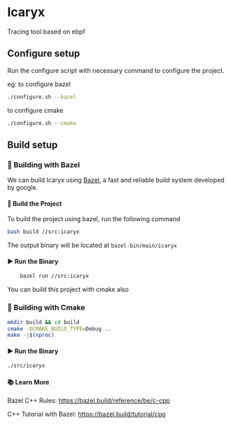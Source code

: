 # Icaryx
Tracing tool based on ebpf

## Configure setup

Run the configure script with necessary command to configure the project.

eg: to configure bazel

```bash
./configure.sh --bazel
```

to configure cmake

```bash
./configure.sh --cmake
```

## Build setup

### 🚀 Building with Bazel

We can build Icaryx using [Bazel](https://bazel.build), a fast and reliable build system developed by google.

#### 🔧 Build the Project

To build the project using bazel, run the following command

```bash
bash build //src:icaryx
```
The output binary will be located at `bazel-bin/main/icaryx`

#### ▶️ Run the Binary

```bash
    bazel run //src:icaryx
```

You can build this project with cmake also

### 🚀 Building with Cmake
```bash
mkdir build && cd build
cmake -DCMAKE_BUILD_TYPE=Debug ..
make -j$(nproc)
```

#### ▶️ Run the Binary
```bash
./src/icaryx
```

#### 📚 Learn More

Bazel C++ Rules: https://bazel.build/reference/be/c-cpp

C++ Tutorial with Bazel: https://bazel.build/tutorial/cpp
